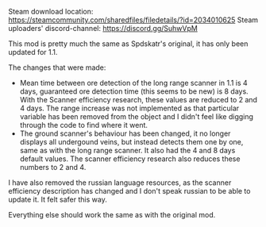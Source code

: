Steam download location: https://steamcommunity.com/sharedfiles/filedetails/?id=2034010625
Steam uploaders' discord-channel: https://discord.gg/SuhwVpM

This mod is pretty much the same as Spdskatr's original, it has only been updated for 1.1.

The changes that were made:
- Mean time between ore detection of the long range scanner in 1.1 is 4 days, guaranteed ore detection time (this seems to be new) is 8 days. With the Scanner efficiency research, these values are reduced to 2 and 4 days. The range increase was not implemented as that particular variable has been removed from the object and I didn't feel like digging through the code to find where it went.
- The ground scanner's behaviour has been changed, it no longer displays all undergound veins, but instead detects them one by one, same as with the long range scanner. It also had the 4 and 8 days default values. The scanner efficiency research also reduces these numbers to 2 and 4.

I have also removed the russian language resources, as the scanner efficiency description has changed and I don't speak russian to be able to update it. It felt safer this way.

Everything else should work the same as with the original mod.
